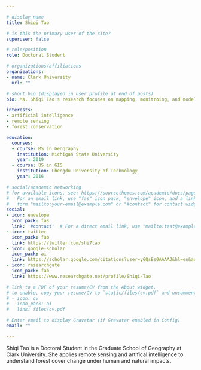 ```yaml
---

# display name
title: Shiqi Tao

# is this the primary user of the site?
superuser: false

# role/position
role: Doctoral Student

# organizations/affiliations
organizations:
- name: Clark University
  url: ""

# short bio (displayed in user profile at end of posts)
bio: Ms. Shiqi Tao's research focuses on mapping, monitroing, and modeling forest dynamics with satellite observations. 

interests:
- artificial intelligence
- remote sensing
- forest conservation

education:
  courses:
  - course: MS in Geography
    institution: Michigan State University
    year: 2019
  - course: BS in GIS
    institution: Chengdu University of Technology
    year: 2016

# social/academic networking
# for available icons, see: https://sourcethemes.com/academic/docs/page-builder/#icons
#   For an email link, use "fas" icon pack, "envelope" icon, and a link in the
#   form "mailto:your-email@example.com" or "#contact" for contact widget.
social:
- icon: envelope
  icon_pack: fas
  link: '#contact'  # For a direct email link, use "mailto:test@example.org".
- icon: twitter
  icon_pack: fab
  link: https://twitter.com/shi7tao
- icon: google-scholar
  icon_pack: ai
  link: https://scholar.google.com/citations?user=yGQsEs0AAAAJ&hl=en&authuser=1
- icon: researchgate
  icon_pack: fab
  link: https://www.researchgate.net/profile/Shiqi-Tao

# link to a PDF of your resume/CV from the About widget.
# to enable, copy your resume/CV to `static/files/cv.pdf` and uncomment the lines below.
# - icon: cv
#   icon_pack: ai
#   link: files/cv.pdf

# Enter email to display Gravatar (if Gravatar enabled in Config)
email: ""

---
```


Shiqi Tao is a Doctoral Student in the Graduate School of Geography at Clark University. 
She applies remote sensing and artifical intelligence to understand forest cover change under human and natural impacts.
